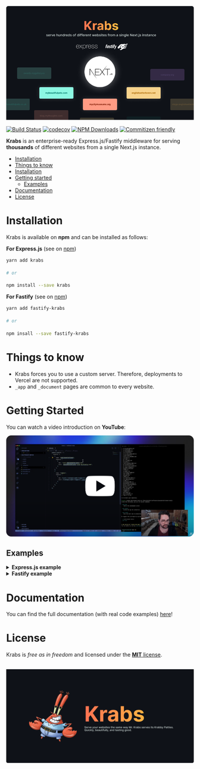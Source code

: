 <img src="/misc/krabs-cover.png" />

[![Build Status](https://github.com/micheleriva/krabs/actions/workflows/coverage.yml/badge.svg)](https://github.com/micheleriva/krabs/actions/workflows/coverage.yml)
[![codecov](https://codecov.io/gh/micheleriva/krabs/branch/main/graph/badge.svg?token=s46QYu6uUJ)](https://codecov.io/gh/micheleriva/krabs)
[![NPM Downloads](https://img.shields.io/npm/dt/krabs)](https://www.npmjs.com/package/krabs)
[![Commitizen friendly](https://img.shields.io/badge/commitizen-friendly-brightgreen.svg)](http://commitizen.github.io/cz-cli/)

**Krabs** is an enterprise-ready Express.js/Fastify middleware for serving **thousands** of different websites from a single Next.js instance.

- [Installation](#installation)
- [Things to know](#things-to-know)
- [Installation](#installation)
- [Getting started](#getting-started)
  - [Examples](#examples)
- [Documentation](#documentation)
- [License](#license)

# Installation

Krabs is available on **npm** and can be installed as follows:

**For Express.js** (see on [npm](https://www.npmjs.com/package/krabs))

```bash
yarn add krabs

# or

npm install --save krabs
```

**For Fastify** (see on [npm](https://www.npmjs.com/package/fastify-krabs))

```bash
yarn add fastify-krabs

# or

npm insall --save fastify-krabs
```

# Things to know

- Krabs forces you to use a custom server. Therefore, deployments to Vercel are not supported.
- `_app` and `_document` pages are common to every website.

# Getting Started

You can watch a video introduction on **YouTube**:

<a href="https://www.youtube.com/watch?v=71NRAnT4G4Q" target="_blank">
  <img src="/misc/krabs-yt-intro.png" />
</a>

## Examples

<details>
  <summary><b>Express.js example</b></summary>

Let's say that we want to support two different websites with just one Next.js instance, and serve them using just one Express.js server.
Write the following configuration inside a `.krabs.js` or `.krabs.config.js` file inside of the root of your project:

```js
module.exports = {
  tenants: [
    {
      name: 'website-1',
      domains: [
        {
          development: /dev\.[a-z]*\.local\.website-1\.com/, // Regex supported!
          staging: 'stage.website-1.com',
          production: 'website-1.com',
        },
      ],
    },
    {
      name: 'website-2',
      domains: [
        {
          development: 'local.website-2.com',
          staging: 'stage.website-2.com',
          production: /[\w|\d|-|_]+\.website-2.com/, // Regex supported!
        },
      ],
    },
  ],
};
```

Create an `index.js` file and fill it with the following content:

```js
const express = require('express');
const next = require('next');
const krabs = require('krabs').default;
const dev = process.env.NODE_ENV !== 'production';
const app = next({ dev });

async function main() {
  try {
    await app.prepare();

    const handle = app.getRequestHandler();
    const server = express();

    server
      .get('*', (req, res) => krabs(req, res, handle, app))
      .listen(3000, () => console.log('server ready'));
  } catch (err) {
    console.log(err.stack);
  }
}

main();
```

Inside our `.krabs.js` file, we configured two tenants with two different `name` properties: `website-1` and `website-2`.
So now let's create two new folders inside of the Next.js' default `pages/` directory:

```txt
pages/
  - _app.js
  - website-1
  - website-2
```

Feel free to add any page you want inside both of these folders, as they will be treated as they were the default Next.js' `pages/` folder.
Let's add the following content to `pages/website-1/about.js`:

```jsx
function About() {
  return <div> About website 1 </div>;
}

export default About;
```

and the following code to `pages/website-2/about.js`:

```jsx
function About() {
  return <div> This is website 2 </div>;
}

export default About;
```

Map `local.website-1.com` and `local.website-2.com` in your hosts file, then boot the server by typing:

```bash
node index.js
```

going to http://dev.pizza.local.website-1.com/about and http://local.website-2.com/about, you will see the components above rendered by the same Next.js instance!

</details>

<details>
  <summary><b>Fastify example</b></summary>

Let's say that we want to support two different websites with just one Next.js instance, and serve them using just one Express.js server.
Write the following configuration inside a `.krabs.js` or `.krabs.config.js` file inside of the root of your project:

```js
module.exports = {
  tenants: [
    {
      name: 'website-1',
      domains: [
        {
          development: /dev\.[a-z]*\.local\.website-1\.com/, // Regex supported!
          staging: 'stage.website-1.com',
          production: 'website-1.com',
        },
      ],
    },
    {
      name: 'website-2',
      domains: [
        {
          development: 'local.website-2.com',
          staging: 'stage.website-2.com',
          production: /[\w|\d|-|_]+\.website-2.com/, // Regex supported!
        },
      ],
    },
  ],
};
```

Create an `index.js` file and fill it with the following content:

```js
const fastify = require('fastify')({ trustProxy: true });
const next = require('next');
const krabs = require('../dist/fastify-krabs').default;

const dev = process.env.NODE_ENV !== 'production';
const app = next({ dev });

async function main() {
  try {
    await app.prepare();
    const handle = app.getRequestHandler();

    fastify
      .get('*', (request, reply) => krabs(request, reply, app, handle))
      .listen(3000, () => console.log('server ready'));
  } catch (err) {
    console.log(err.stack);
  }
}

main();
```

Inside our `.krabs.js` file, we configured two tenants with two different `name` properties: `website-1` and `website-2`.
So now let's create two new folders inside of the Next.js' default `pages/` directory:

```txt
pages/
  - _app.js
  - website-1
  - website-2
```

Feel free to add any page you want inside both of these folders, as they will be treated as they were the default Next.js' `pages/` folder.
Let's add the following content to `pages/website-1/about.js`:

```jsx
function About() {
  return <div> About website 1 </div>;
}

export default About;
```

and the following code to `pages/website-2/about.js`:

```jsx
function About() {
  return <div> This is website 2 </div>;
}

export default About;
```

Map `local.website-1.com` and `local.website-2.com` in your hosts file, then boot the server by typing:

```bash
node index.js
```

going to http://dev.pizza.local.website-1.com/about and http://local.website-2.com/about, you will see the components above rendered by the same Next.js instance!

</details>

# Documentation

You can find the full documentation (with real code examples) [here](https://micheleriva.github.io/krabs/)!

# License

Krabs is _free as in freedom_ and licensed under the [**MIT** license](/LICENSE.md).

<br />

<img src="/misc/krabs-bottom.png" />
